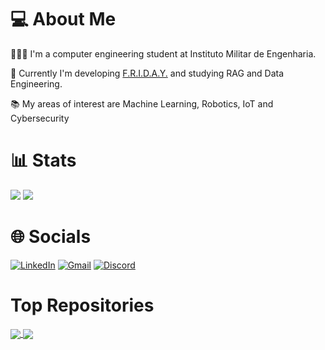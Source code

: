 # 💻 About Me
👨🏻‍💻 I'm a computer engineering student at Instituto Militar de Engenharia.

💼 Currently I'm developing [F.R.I.D.A.Y.](https://github.com/F-R-I-D-A-Y-Project/F.R.I.D.A.Y-Python) and studying RAG and Data Engineering.

📚 My areas of interest are Machine Learning, Robotics, IoT and Cybersecurity

<!-- 📓  You can see my portfolio [here](https://varad-comrad.github.io) -->


# 📊 Stats
![](https://github-readme-stats.vercel.app/api?username=Asford987&theme=react&hide_border=false&include_all_commits=true&count_private=true&show_icons=true&line_height=20&card_width=288px\&line_height=31&card_width=296px)
![](https://github-readme-stats.vercel.app/api/top-langs/?username=Asford987&langs_count=6&theme=react&hide_border=false&include_all_commits=true&count_private=true&hide=jupyter%20notebook,HTML,CSS,CMake&layout=compact&line_height=31&card_width=296px)
# 🌐 Socials

 [![LinkedIn](https://img.shields.io/badge/-LinkedIn-%230077B5?style=for-the-badge&logo=linkedin&logoColor=white)](https://www.linkedin.com/in/fabricio-asfora-74794a248) 
 [![Gmail](https://img.shields.io/badge/-Gmail-%23333?style=for-the-badge&logo=gmail&logoColor=white)](mailto:fabricio.asfora.001@gmail.com)
 [![Discord](https://img.shields.io/badge/Discord-7289DA?style=for-the-badge&logo=discord&logoColor=white)](https://discord.gg/#asford#3101)
 
# Top Repositories


<a href="https://github.com/Asford987/Solus">
  <img align="center" src="https://github-readme-stats-sigma-five.vercel.app/api/pin/?username=Asford987&repo=Solus&theme=react" />
</a>
<a href="https://github.com/Asford987/F.R.I.D.A.Y-v1">
  <img align="center" src="https://github-readme-stats-sigma-five.vercel.app/api/pin/?username=Asford987&repo=F.R.I.D.A.Y-v1&theme=react" />
</a>
